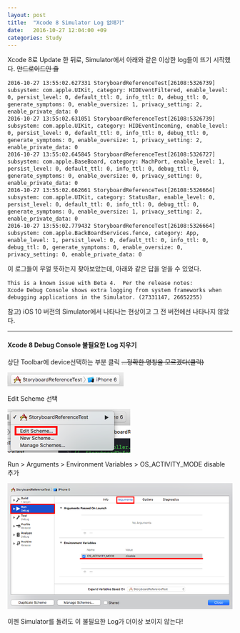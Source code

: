 ```yaml
---
layout: post
title:  "Xcode 8 Simulator Log 없애기"
date:   2016-10-27 12:04:00 +09
categories: Study
---
```


Xcode 8로 Update 한 뒤로, Simulator에서 아래와 같은 이상한 log들이 뜨기 시작했다. ~~안드로이드인 줄~~

    2016-10-27 13:55:02.627331 StoryboardReferenceTest[26108:5326739] subsystem: com.apple.UIKit, category: HIDEventFiltered, enable_level: 0, persist_level: 0, default_ttl: 0, info_ttl: 0, debug_ttl: 0, generate_symptoms: 0, enable_oversize: 1, privacy_setting: 2, enable_private_data: 0
    2016-10-27 13:55:02.631051 StoryboardReferenceTest[26108:5326739] subsystem: com.apple.UIKit, category: HIDEventIncoming, enable_level: 0, persist_level: 0, default_ttl: 0, info_ttl: 0, debug_ttl: 0, generate_symptoms: 0, enable_oversize: 1, privacy_setting: 2, enable_private_data: 0
    2016-10-27 13:55:02.645845 StoryboardReferenceTest[26108:5326727] subsystem: com.apple.BaseBoard, category: MachPort, enable_level: 1, persist_level: 0, default_ttl: 0, info_ttl: 0, debug_ttl: 0, generate_symptoms: 0, enable_oversize: 0, privacy_setting: 0, enable_private_data: 0
    2016-10-27 13:55:02.662661 StoryboardReferenceTest[26108:5326664] subsystem: com.apple.UIKit, category: StatusBar, enable_level: 0, persist_level: 0, default_ttl: 0, info_ttl: 0, debug_ttl: 0, generate_symptoms: 0, enable_oversize: 1, privacy_setting: 2, enable_private_data: 0
    2016-10-27 13:55:02.779432 StoryboardReferenceTest[26108:5326664] subsystem: com.apple.BackBoardServices.fence, category: App, enable_level: 1, persist_level: 0, default_ttl: 0, info_ttl: 0, debug_ttl: 0, generate_symptoms: 0, enable_oversize: 0, privacy_setting: 0, enable_private_data: 0

이 로그들이 무얼 뜻하는지 찾아보았는데, 아래와 같은 답을 얻을 수 있었다.

    This is a known issue with Beta 4.  Per the release notes:
    Xcode Debug Console shows extra logging from system frameworks when debugging applications in the Simulator. (27331147, 26652255)

참고) iOS 10 버전의 Simulator에서 나타나는 현상이고 그 전 버전에선 나타나지 않았다.

---

<h4> Xcode 8 Debug Console 불필요한 Log 지우기 </h4>

상단 Toolbar에 device선택하는 부분 클릭 ~~...정확한 명칭을 모르겠다(쿨럭)~~

![edit_scheme](/assets/images/xcode8_simulator_log/edit_scheme.png)

Edit Scheme 선택

![edit_scheme2](/assets/images/xcode8_simulator_log/edit_scheme2.png)

Run > Arguments > Environment Variables > OS_ACTIVITY_MODE disable 추가

![edit_scheme3](/assets/images/xcode8_simulator_log/edit_scheme3.png)

이젠 Simulator를 돌려도 이 불필요한 Log가 더이상 보이지 않는다!
